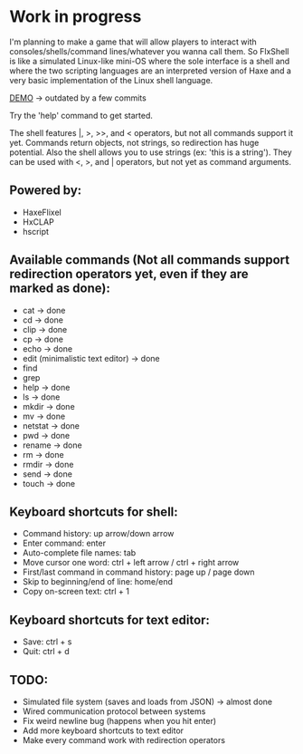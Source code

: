 # Work in progress
I'm planning to make a game that will allow players to interact with consoles/shells/command lines/whatever you wanna call them.
So FlxShell is like a simulated Linux-like mini-OS where the sole interface is a shell and where the two scripting languages are an interpreted version of Haxe and a very basic implementation of the Linux shell language.

[DEMO](http://ohmnivore.elementfx.com/FlxShell.swf) -> outdated by a few commits

Try the 'help' command to get started.

The shell features |, >, >>, and < operators, but not all commands support it yet. Commands return objects, not strings, so redirection has huge potential.
Also the shell allows you to use strings (ex: 'this is a string'). They can be used with <, >, and | operators, but not yet as command arguments.

## Powered by:
* HaxeFlixel
* HxCLAP
* hscript

## Available commands (Not all commands support redirection operators yet, even if they are marked as done):
* cat -> done
* cd -> done
* clip -> done
* cp -> done
* echo -> done
* edit (minimalistic text editor) -> done
* find
* grep
* help -> done
* ls -> done
* mkdir -> done
* mv -> done
* netstat -> done
* pwd -> done
* rename -> done
* rm -> done
* rmdir -> done
* send -> done
* touch -> done

## Keyboard shortcuts for shell:
* Command history: up arrow/down arrow
* Enter command: enter
* Auto-complete file names: tab
* Move cursor one word: ctrl + left arrow / ctrl + right arrow
* First/last command in command history: page up / page down
* Skip to beginning/end of line: home/end
* Copy on-screen text: ctrl + 1

## Keyboard shortcuts for text editor:
* Save: ctrl + s
* Quit: ctrl + d

## TODO:
* Simulated file system (saves and loads from JSON) -> almost done
* Wired communication protocol between systems
* Fix weird newline bug (happens when you hit enter)
* Add more keyboard shortcuts to text editor
* Make every command work with redirection operators
